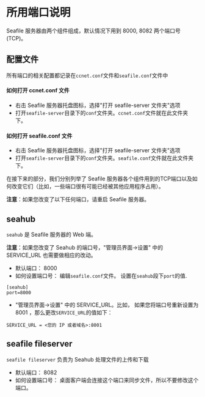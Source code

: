 # 所用端口说明

Seafile 服务器由两个组件组成，默认情况下用到 8000, 8082 两个端口号 (TCP)。

## 配置文件

所有端口的相关配置都记录在`ccnet.conf`文件和`seafile.conf`文件中

#### 如何打开 ccnet.conf 文件

- 右击 Seafile 服务器托盘图标，选择"打开 seafile-server 文件夹"选项
- 打开`seafile-server`目录下的`conf`文件夹。`ccnet.conf`文件就在此文件夹下。

#### 如何打开 seafile.conf 文件

- 右击 Seafile 服务器托盘图标，选择"打开 seafile-server 文件夹"选项
- 打开`seafile-server`目录下的`conf`文件夹。`seafile.conf`文件就在此文件夹下。


在接下来的部分，我们分别列举了 Seafile 服务器各个组件用到的TCP端口以及如何改变它们（比如，一些端口很有可能已经被其他应用程序占用）。

**注意**：如果您改变了以下任何端口，请重启 Seafile 服务器。  

## seahub

`seahub` 是 Seafile 服务器的 Web 端。

**注意**：如果您改变了 Seahub 的端口号，"管理员界面->设置" 中的 SERVICE_URL 也需要做相应的改动。

- 默认端口： 8000
- 如何设置端口号： 编辑`seafile.conf`文件。 设置在`seahub`段下`port`的值.

```
[seahub]
port=8000
```
- "管理员界面->设置" 中的 SERVICE_URL。比如， 如果您将端口号重新设置为 8001 ，那么更改`SERVICE_URL`的值如下：
```
SERVICE_URL = <您的 IP 或者域名>:8001
```

## seafile fileserver

`seafile fileserver` 负责为 Seahub 处理文件的上传和下载

- 默认端口： 8082
- 如何设置端口号： 桌面客户端会连接这个端口来同步文件，所以不要修改这个端口。
